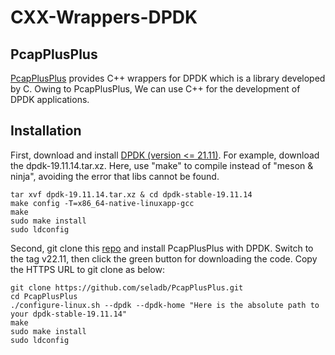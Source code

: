 # CXX-Wrappers-DPDK
## PcapPlusPlus
[PcapPlusPlus](https://pcapplusplus.github.io/docs/quickstart) provides C++ wrappers for DPDK which is a library developed by C. Owing to PcapPlusPlus, We can use C++ for the development of DPDK applications. 

## Installation
First, download and install [DPDK (version <= 21.11)](http://core.dpdk.org/download/).
For example, download the dpdk-19.11.14.tar.xz.
Here, use "make" to compile instead of "meson & ninja", avoiding the error that libs cannot be found. 
``` shell
tar xvf dpdk-19.11.14.tar.xz & cd dpdk-stable-19.11.14
make config -T=x86_64-native-linuxapp-gcc
make
sudo make install
sudo ldconfig
```
Second, git clone this [repo](https://github.com/seladb/PcapPlusPlus) and install PcapPlusPlus with DPDK. Switch to the tag v22.11, then click the green button for downloading the code. Copy the HTTPS URL to git clone as below: 
``` shell
git clone https://github.com/seladb/PcapPlusPlus.git
cd PcapPlusPlus
./configure-linux.sh --dpdk --dpdk-home "Here is the absolute path to your dpdk-stable-19.11.14"
make
sudo make install
sudo ldconfig
```
